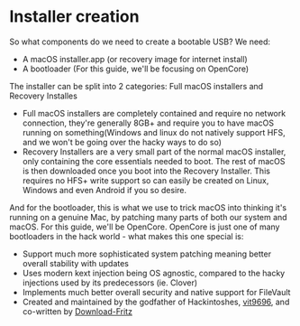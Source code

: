 # Installer creation

So what components do we need to create a bootable USB?
We need:

* A macOS installer.app (or recovery image for internet install)
* A bootloader (For this guide, we'll be focusing on OpenCore)


The installer can be split into 2 categories: Full macOS installers and Recovery Installes

* Full macOS installers are completely contained and require no network connection, they're generally 8GB+ and require you to have macOS running on something(Windows and linux do not natively support HFS, and we won't be going over the hacky ways to do so)
* Recovery Installers are a very small part of the normal macOS installer, only containing the core essentials needed to boot. The rest of macOS is then downloaded once you boot into the Recovery Installer. This requires no HFS+ write support so can easily be created on Linux, Windows and even Android if you so desire.

And for the bootloader, this is what we use to trick macOS into thinking it's running on a genuine Mac, by patching many parts of both our system and macOS. For this guide, we'll be OpenCore. OpenCore is just one of many bootloaders in the hack world - what makes this one special is:

* Support much more sophisticated system patching meaning better overall stability with updates
* Uses modern kext injection being OS agnostic, compared to the hacky injections used by its predecessors (ie. Clover)
* Implements much better overall security and native support for FileVault
* Created and maintained by the godfather of Hackintoshes, [vit9696](https://github.com/vit9696), and co-written by [Download-Fritz](https://github.com/Download-Fritz)

